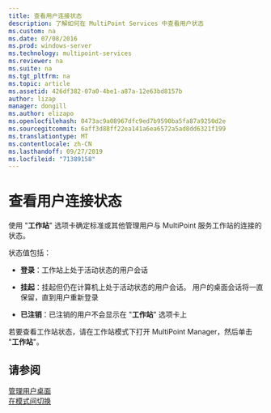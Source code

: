 ```yaml
---
title: 查看用户连接状态
description: 了解如何在 MultiPoint Services 中查看用户状态
ms.custom: na
ms.date: 07/08/2016
ms.prod: windows-server
ms.technology: multipoint-services
ms.reviewer: na
ms.suite: na
ms.tgt_pltfrm: na
ms.topic: article
ms.assetid: 426df382-07a0-4be1-a87a-12e63bd8157b
author: lizap
manager: dongill
ms.author: elizapo
ms.openlocfilehash: 0473ac9a08967dfc9ed7b9590ba5fa87a9250d2e
ms.sourcegitcommit: 6aff3d88ff22ea141a6ea6572a5ad8dd6321f199
ms.translationtype: MT
ms.contentlocale: zh-CN
ms.lasthandoff: 09/27/2019
ms.locfileid: "71389158"
---
```

# <a name="view-user-connection-status"></a>查看用户连接状态
使用 "**工作站**" 选项卡确定标准或其他管理用户与 MultiPoint 服务工作站的连接的状态。  
  
状态值包括：  
  
-   **登录**：工作站上处于活动状态的用户会话  
  
-   **挂起**：挂起但仍在计算机上处于活动状态的用户会话。 用户的桌面会话将一直保留，直到用户重新登录  
  
-   **已注销**：已注销的用户不会显示在 "**工作站**" 选项卡上  
  
若要查看工作站状态，请在工作站模式下打开 MultiPoint Manager，然后单击 "**工作站**"。

## <a name="see-also"></a>请参阅  
[管理用户桌面](manage-user-desktops-using-multipoint-dashboard.md)  
[在模式间切换](Switch-Between-Modes.md)